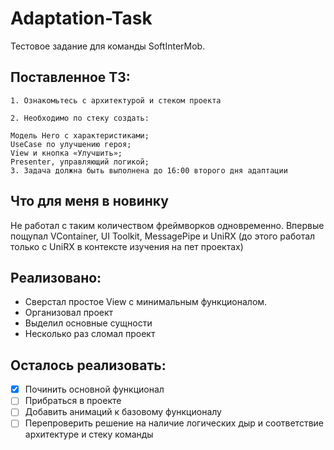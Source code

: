 # Adaptation-Task

Тестовое задание для команды SoftInterMob.

## Поставленное ТЗ: 
```
1. Ознакомьтесь с архитектурой и стеком проекта

2. Необходимо по стеку создать:

Модель Hero с характеристиками;
UseCase по улучшению героя;
View и кнопка «Улучшить»;
Presenter, управляющий логикой;
3. Задача должна быть выполнена до 16:00 второго дня адаптации
```
## Что для меня в новинку

Не работал с таким количеством фреймворков одновременно.
Впервые пощупал VContainer, UI Toolkit, MessagePipe и UniRX (до этого работал только с UniRX в контексте изучения на пет проектах)

## Реализовано:

* Сверстал простое View с минимальным функционалом.
* Организовал проект
* Выделил основные сущности
* Несколько раз сломал проект

## Осталось реализовать:

- [x] Починить основной функционал
- [ ] Прибраться в проекте
- [ ] Добавить анимаций к базовому функционалу
- [ ] Перепроверить решение на наличие логических дыр и соответствие архитектуре и стеку команды
